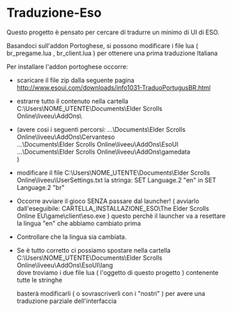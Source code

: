 # Traduzione-Eso
Questo progetto è pensato per cercare di tradurre un minimo di UI di ESO.

Basandoci sull'addon Portoghese, si possono modificare i file lua ( br_pregame.lua , br_client.lua  ) per ottenere una prima traduzione Italiana


Per installare l'addon portoghese occorre:

- scaricare il file zip dalla seguente pagina http://www.esoui.com/downloads/info1031-TraduoPortugusBR.html
- estrarre tutto il contenuto nella cartella C:\Users\NOME_UTENTE\Documents\Elder Scrolls Online\liveeu\AddOns\
- (avere cosi i seguenti percorsi:
      ...\Documents\Elder Scrolls Online\liveeu\AddOns\Cervanteso\
      ...\Documents\Elder Scrolls Online\liveeu\AddOns\EsoUI\
      ...\Documents\Elder Scrolls Online\liveeu\AddOns\gamedata\
  )
- modificare il file C:\Users\NOME_UTENTE\Documents\Elder Scrolls Online\liveeu\UserSettings.txt la stringa:
	SET Language.2 "en"
	in
	SET Language.2 "br"
	
- Occorre avviare il gioco SENZA passare dal launcher! ( avviarlo dall'eseguibile: 
	CARTELLA_INSTALLAZIONE_ESO\The Elder Scrolls Online EU\game\client\eso.exe )
	questo perchè il launcher va a resettare la lingua "en" che abbiamo cambiato prima
	
- Controllare che la lingua sia cambiata.

- Se è tutto corretto ci possiamo spostare nella cartella 
	C:\Users\NOME_UTENTE\Documents\Elder Scrolls Online\liveeu\AddOns\EsoUI\lang\
  dove troviamo i due file lua ( l'oggetto di questo progetto ) contenente tutte le stringhe
  
  basterà modificarli ( o sovrascriverli con i "nostri" ) per avere una traduzione parziale dell'interfaccia